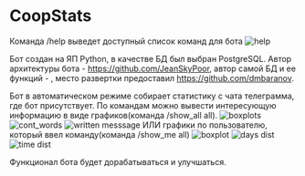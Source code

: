 # CoopStats

Команда /help выведет доступный список команд для бота ![help](https://user-images.githubusercontent.com/69383370/137114323-52c22ea2-cdbc-4c83-bcab-d0063c07fc2a.png)


Бот создан на ЯП Python, в качестве БД был выбран PostgreSQL. Автор архитектуры бота - https://github.com/JeanSkyPoor, автор самой БД и ее функций - , место развертки предоставил https://github.com/dmbaranov. 

Бот в автоматическом режиме собирает статистику с чата телеграмма, где бот присутствует. По командам можно вывести интересующую информацию в виде графиков(команда /show_all all). ![boxplots](https://user-images.githubusercontent.com/69383370/137115316-bcfcb151-8aa9-4e4f-85e4-09e9c8fb3e7b.jpg)
![cont_words](https://user-images.githubusercontent.com/69383370/137115320-10be751e-3dba-4712-9d45-c6fe7d2d2344.jpg)
![written messsage](https://user-images.githubusercontent.com/69383370/137115323-91dc76b6-8e9c-497b-a6d3-4a6de49fccb6.jpg)
ИЛИ графики по пользователю, который ввел команду(команда /show_me all) ![boxplot](https://user-images.githubusercontent.com/69383370/137115552-95dad473-c582-4b67-9d07-477ce47e9b3d.jpg)
![days dist](https://user-images.githubusercontent.com/69383370/137115557-d25300a7-bc2b-40a0-b0f8-2a8c52c0ad2d.jpg)
![time dist](https://user-images.githubusercontent.com/69383370/137115558-4d8785e8-d5aa-4b5c-906d-1f327d92b8ee.jpg)


Функционал бота будет дорабатываться и улучшаться. 
